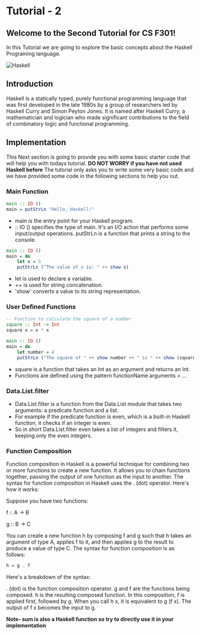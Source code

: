 # Tutorial - 2

## Welcome to the Second Tutorial for CS F301!
In this Tutorial we are going to explore the basic concepts about the Haskell Programing language.

![Haskell](https://miro.medium.com/v2/resize:fit:1166/1*-DMa8q1JrW7CG6imgITacA.png)

## Introduction
Haskell is a statically typed, purely functional programming language that was first developed in the late 1980s by a group of researchers led by Haskell Curry and Simon Peyton Jones. It is named after Haskell Curry, a mathematician and logician who made significant contributions to the field of combinatory logic and functional programming.

## Implementation
This Next section is going to provide you with some basic starter code that will help you with todays tutorial. 
**DO NOT WORRY if you have not used Haskell before**
The tutorial only asks you to write some very basic code and we have provided some code in the following sections to help you out.

### Main Function
```Haskell
main :: IO ()
main = putStrLn "Hello, Haskell!"
```
- main is the entry point for your Haskell program.
- :: IO () specifies the type of main. It's an I/O action that performs some input/output operations.
putStrLn is a function that prints a string to the console.

```Haskell
main :: IO ()
main = do
    let x = 5
    putStrLn ("The value of x is: " ++ show x)
```
- let is used to declare a variable.
- ++ is used for string concatenation.
- 'show' converts a value to its string representation.

### User Defined Functions
```Haskell
-- Function to calculate the square of a number
square :: Int -> Int
square x = x * x

main :: IO ()
main = do
    let number = 4
    putStrLn ("The square of " ++ show number ++ " is " ++ show (square number))
```
- square is a function that takes an Int as an argument and returns an Int.
- Functions are defined using the pattern functionName arguments = ...

### Data.List.filter
- Data.List.filter is a function from the Data.List module that takes two arguments: a predicate function and a list.
- For example if the predicate function is even, which is a built-in Haskell function, it checks if an integer is even.
- So in short Data.List.filter even takes a list of integers and filters it, keeping only the even integers.

### Function Composition
Function composition in Haskell is a powerful technique for combining two or more functions to create a new function. It allows you to chain functions together, passing the output of one function as the input to another. The syntax for function composition in Haskell uses the . (dot) operator. Here's how it works:

Suppose you have two functions:

f :: A -> B

g :: B -> C

You can create a new function h by composing f and g such that h takes an argument of type A, applies f to it, and then applies g to the result to produce a value of type C. The syntax for function composition is as follows:

```haskell
h = g . f
```
Here's a breakdown of the syntax:

. (dot) is the function composition operator.
g and f are the functions being composed.
h is the resulting composed function.
In this composition, f is applied first, followed by g. When you call h x, it is equivalent to g (f x). The output of f x becomes the input to g.

**Note- sum is also a Haskell function so try to directly use it in your implementation** 




